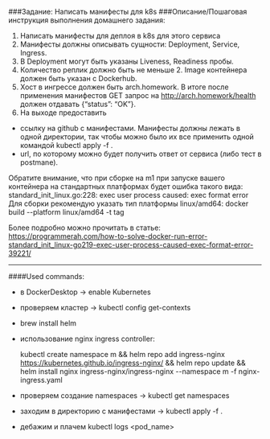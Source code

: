 ###Задание:
Написать манифесты для k8s
###Описание/Пошаговая инструкция выполнения домашнего задания:
1. Написать манифесты для деплоя в k8s для этого сервиса
2. Манифесты должны описывать сущности: Deployment, Service, Ingress. 
3. В Deployment могут быть указаны Liveness, Readiness пробы.
4. Количество реплик должно быть не меньше 2. Image контейнера должен быть указан с Dockerhub. 
5. Хост в ингрессе должен быть arch.homework. В итоге после применения манифестов GET запрос на http://arch.homework/health должен отдавать {“status”: “OK”}. 
6. На выходе предоставить 
- ссылку на github c манифестами. Манифесты должны лежать в одной директории, так чтобы можно было их все применить одной командой kubectl apply -f . 
- url, по которому можно будет получить ответ от сервиса (либо тест в postmanе).

Обратите внимание, что при сборке на m1 при запуске вашего контейнера на стандартных платформах будет ошибка такого вида:
standard_init_linux.go:228: exec user process caused: exec format error
Для сборки рекомендую указать тип платформы linux/amd64:
docker build --platform linux/amd64 -t tag

Более подробно можно прочитать в статье: https://programmerah.com/how-to-solve-docker-run-error-standard_init_linux-go219-exec-user-process-caused-exec-format-error-39221/
***
####Used commands:
- в DockerDesktop -> enable Kubernetes
- проверяем кластер -> kubectl config get-contexts
- brew install helm
- использование nginx ingress controller:

    
    kubectl create namespace m && helm repo add ingress-nginx https://kubernetes.github.io/ingress-nginx/ && helm repo update && helm install nginx ingress-nginx/ingress-nginx --namespace m -f nginx-ingress.yaml

- проверяем создание namespaces -> kubectl get namespaces
- заходим в директорию с манифестами -> kubectl apply -f .
- дебажим и плачем kubectl logs <pod_name>